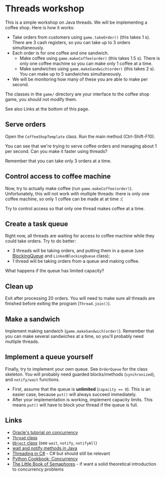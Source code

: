 # Threads workshop

This is a simple workshop on Java threads. We will be implementing a coffee shop. Here is how it works:

- Take orders from customers using `game.takeOrder()` (this takes 1 s). There are 3 cash registers, so you can take up to 3 orders simultaneously.
- Each order is for one coffee and one sandwich.
    - Make coffee using `game.makeCoffee(order)` (this takes 1.5 s). There is only one coffee machine so you can make only 1 coffee at a time.
    - Make sandwiches using `game.makeSandwich(order)` (this takes 2 s). You can make up to 5 sandwiches simultaneously.
- We will be monitoring how many of these you are able to make per second.

The classes in the `game/` directory are your interface to the coffee shop game, you should not modify them.

See also Links at the bottom of this page.

## Serve orders

Open the `CoffeeShopTemplate` class. Run the main method (Ctrl-Shift-F10).

You can see that we're trying to serve coffee orders and managing about 1 per second. Can you make it faster using threads?

Remember that you can take only 3 orders at a time.

## Control access to coffee machine

Now, try to actually make coffee (run `game.makeCoffee(order)`). Unfortunately, this will not work with multiple threads: there is only one coffee machine, so only 1 coffee can be made at at time :(

Try to control access so that only one thread makes coffee at a time.

## Create a task queue

Right now, all threads are waiting for access to coffee machine while they could take orders. Try to do better:

- 3 threads will be taking orders, and putting them in a queue (use [BlockingQueue](https://docs.oracle.com/javase/9/docs/api/java/util/concurrent/BlockingQueue.html) and `LinkedBlockingQueue` class);
- 1 thread will be taking orders from a queue and making coffee.

What happens if the queue has limited capacity?

## Clean up

Exit after processing 20 orders. You will need to make sure all threads are finished before exiting the program (`Thread.join()`).

## Make a sandwich

Implement making sandwich (`game.makeSandwich(order)`). Remember that you can make several sandwiches at a time, so you'll probably need multiple threads.

## Implement a queue yourself

Finally, try to implement your own queue. See `OrderQueue` for the class skeleton. You will probably need guarded blocks/methods (`synchronized`), and `notify/wait` functions.

- First, assume that the queue is **unlimited** (`capacity == 0`). This is an easier case, because `put()` will always succeed immediately.
- After your implementation is working, implement capacity limits. This means `put()` will have to block your thread if the queue is full.

## Links

- [Oracle's tutorial on concurrency](https://docs.oracle.com/javase/tutorial/essential/concurrency/index.html)
- [`Thread` class](https://docs.oracle.com/javase/9/docs/api/java/lang/Thread.html)
- [`Object` class](https://docs.oracle.com/javase/9/docs/api/java/lang/Object.html) (see `wait`, `notify`, `notifyAll`)
- [wait and notify methods in Java](https://www.baeldung.com/java-wait-notify)
- [Threading in C#](https://softwareengineering.stackexchange.com/questions/135709/what-are-the-best-resources-for-learning-about-concurrency-and-multi-threaded-ap/144609#144609) - C# but should still be relevant
- [Python Cookbook: Concurrency](https://www.oreilly.com/learning/python-cookbook-concurrency)
- [The Little Book of Semaphores](http://greenteapress.com/wp/semaphores/) - if want a solid theoretical introduction to concurrency problems
